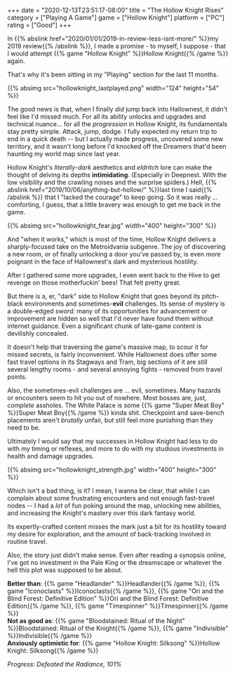 +++
date = "2020-12-13T23:51:17-08:00"
title = "The Hollow Knight Rises"
category = ["Playing A Game"]
game = ["Hollow Knight"]
platform = ["PC"]
rating = ["Good"]
+++

In {{% abslink href="2020/01/01/2019-in-review-less-isnt-more/" %}}my 2019 review{{% /abslink %}}, I made a promise - to myself, I suppose - that I would attempt {{% game "Hollow Knight" %}}Hollow Knight{{% /game %}} again.

That's why it's been sitting in my "Playing" section for the last 11 months.

{{% absimg src="hollowknight_lastplayed.png" width="124" height="54" %}}

The good news is that, when I finally <i>did</i> jump back into Hallownest, it didn't feel like I'd missed much.  For all its ability unlocks and upgrades and technical nuance... for all the <i>progression</i> in Hollow Knight, its fundamentals stay pretty simple.  Attack, jump, dodge.  I fully expected my return trip to end in a quick death -- but I actually made progress, uncovered some new territory, and it wasn't long before I'd knocked off the Dreamers that'd been haunting my world map since last year.

Hollow Knight's <i>literally-dark</i> aesthetics and <i>eldritch</i> lore can make the thought of delving its depths <b>intimidating</b>.  (Especially in Deepnest.  With the low visibility and the crawling noises and the surprise spiders.)  Hell, {{% abslink href="2019/10/06/anything-but-hollow/" %}}last time I said{{% /abslink %}} that I "lacked the courage" to keep going.  So it was really ... comforting, I guess, that a little bravery was enough to get me back in the game.

{{% absimg src="hollowknight_fear.jpg" width="400" height="300" %}}

And "when it works," which is most of the time, Hollow Knight delivers a sharply-focused take on the Metroidvania subgenre.  The joy of discovering a new room, or of finally unlocking a door you've passed by, is even more poignant in the face of Hallownest's dark and mysterious hostility.

After I gathered some more upgrades, I even went back to the Hive to get revenge on those motherfuckin' bees!  That felt pretty great.

But there is a, er, "dark" side to Hollow Knight that goes beyond its pitch-black environments and sometimes-<b>evil</b> challenges.  Its sense of mystery is a double-edged sword: many of its opportunities for advancement or improvement are hidden so well that I'd never have found them without internet guidance.  Even a significant chunk of late-game content is devilishly concealed.

It doesn't help that traversing the game's massive map, to scour it for missed secrets, is fairly inconvenient.  While Hallownest does offer some fast travel options in its Stagways and Tram, big sections of it are still several lengthy rooms - and several annoying fights - removed from travel points.

Also, the sometimes-evil challenges are ... evil, sometimes.  Many hazards or encounters seem to hit you out of nowhere.  Most bosses are, just, <i>complete</i> assholes.  The White Palace is some {{% game "Super Meat Boy" %}}Super Meat Boy{{% /game %}} kinda shit.  Checkpoint and save-bench placements aren't <i>brutally</i> unfair, but still feel more punishing than they need to be.

Ultimately I would say that my successes in Hollow Knight had less to do with my timing or reflexes, and more to do with my studious investments in health and damage upgrades.

{{% absimg src="hollowknight_strength.jpg" width="400" height="300" %}}

Which isn't a bad thing, is it?  I mean, I wanna be clear, that while I can complain about some frustrating encounters and not enough fast-travel nodes -- I had a <i>lot</i> of fun poking around the map, unlocking new abilities, and increasing the Knight's mastery over this dark fantasy world.

Its expertly-crafted content misses the mark just a bit for its hostility toward my desire for exploration, and the amount of back-tracking involved in routine travel.

Also, the story just didn't make sense.  Even after reading a synopsis online, I've got no investment in the Pale King or the dreamscape or whatever the hell this plot was supposed to be about.

<b>Better than</b>: {{% game "Headlander" %}}Headlander{{% /game %}}, {{% game "Iconoclasts" %}}Iconoclasts{{% /game %}}, {{% game "Ori and the Blind Forest: Definitive Edition" %}}Ori and the Blind Forest: Definitive Edition{{% /game %}}, {{% game "Timespinner" %}}Timespinner{{% /game %}}  
<b>Not as good as</b>: {{% game "Bloodstained: Ritual of the Night" %}}Bloodstained: Ritual of the Knight{{% /game %}}, {{% game "Indivisible" %}}Indivisible{{% /game %}}  
<b>Anxiously optimistic for</b>: {{% game "Hollow Knight: Silksong" %}}Hollow Knight: Silksong{{% /game %}}

<i>Progress: Defeated the Radiance, 101%</i>
